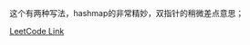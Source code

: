 这个有两种写法，hashmap的非常精妙，双指针的稍微差点意思；

[LeetCode Link](https://leetcode.com/problems/k-diff-pairs-in-an-array/)